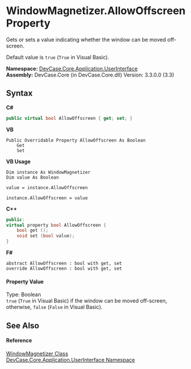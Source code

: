 # WindowMagnetizer.AllowOffscreen Property 
 

Gets or sets a value indicating whether the window can be moved off-screen. 

 Default value is `true` (`True` in Visual Basic).

**Namespace:**&nbsp;<a href="N_DevCase_Core_Application_UserInterface">DevCase.Core.Application.UserInterface</a><br />**Assembly:**&nbsp;DevCase.Core (in DevCase.Core.dll) Version: 3.3.0.0 (3.3)

## Syntax

**C#**<br />
``` C#
public virtual bool AllowOffscreen { get; set; }
```

**VB**<br />
``` VB
Public Overridable Property AllowOffscreen As Boolean
	Get
	Set
```

**VB Usage**<br />
``` VB Usage
Dim instance As WindowMagnetizer
Dim value As Boolean

value = instance.AllowOffscreen

instance.AllowOffscreen = value
```

**C++**<br />
``` C++
public:
virtual property bool AllowOffscreen {
	bool get ();
	void set (bool value);
}
```

**F#**<br />
``` F#
abstract AllowOffscreen : bool with get, set
override AllowOffscreen : bool with get, set
```


#### Property Value
Type: Boolean<br />`true` (`True` in Visual Basic) if the window can be moved off-screen, otherwise, `false` (`False` in Visual Basic).

## See Also


#### Reference
<a href="T_DevCase_Core_Application_UserInterface_WindowMagnetizer">WindowMagnetizer Class</a><br /><a href="N_DevCase_Core_Application_UserInterface">DevCase.Core.Application.UserInterface Namespace</a><br />